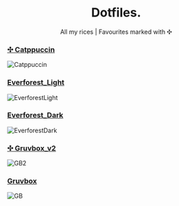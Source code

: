 <p align="center">
	<h1 align="center">Dotfiles.</h1>
</p>
<p align = "center"> All my rices | Favourites marked with ✣</p>
<p align = "center"> </p>

### [✣ Catppuccin](./MacbookPro2014/EndeavourOS_Catppuccin_i3wm/)
![Catppuccin](https://github.com/MujtabaAsim/dots/assets/62666332/1abb5175-7c95-4b9b-8f5c-5386423c3f81)

### [Everforest_Light](./MacbookPro2014/EndeavourOS_EverforestLight_i3wm/)
![EverforestLight](https://github.com/MujtabaAsim/dots/assets/62666332/67081cfe-8831-47b5-a822-354ad72ed0bf)

### [Everforest_Dark](./MacbookPro2014/EndeavourOS_EverforestDark_i3wm/)
![EverforestDark](https://github.com/MujtabaAsim/dots/assets/62666332/8840c5fc-7e50-46ee-8538-0839b9f96726)

### [✣ Gruvbox_v2](./EndeavourOS_GruvboxV2_i3wm/)
![GB2](https://github.com/MujtabaAsim/dots/assets/62666332/7fc6033b-02f6-4a82-b8ac-24697424ed13)

### [Gruvbox](./Fedora38_Gruvbox_i3wm/)
![GB](https://user-images.githubusercontent.com/62666332/233666058-1beec843-1cbf-4c93-bcc6-ed60751cc48f.png)
